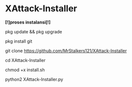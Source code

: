 # XAttack-Installer

<b>[!]proses instalansi[!]</b>

pkg update && pkg upgrade

pkg install git

git clone https://github.com/MrStalkers121/XAttack-Installer

cd XAttack-Installer

chmod +x install.sh

python2 XAttack-Installer.py

